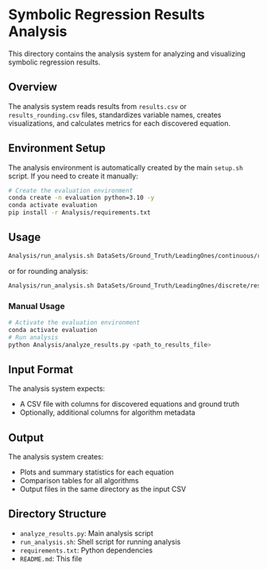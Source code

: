 # Symbolic Regression Results Analysis

This directory contains the analysis system for analyzing and visualizing symbolic regression results.

## Overview
The analysis system reads results from `results.csv` or `results_rounding.csv` files, standardizes variable names, creates visualizations, and calculates metrics for each discovered equation.

## Environment Setup
The analysis environment is automatically created by the main `setup.sh` script. If you need to create it manually:

```bash
# Create the evaluation environment
conda create -n evaluation python=3.10 -y
conda activate evaluation
pip install -r Analysis/requirements.txt
```

## Usage

```bash
Analysis/run_analysis.sh DataSets/Ground_Truth/LeadingOnes/continuous/results.csv
```

or for rounding analysis:

```bash
Analysis/run_analysis.sh DataSets/Ground_Truth/LeadingOnes/discrete/results_rounding.csv
```

### Manual Usage

```bash
# Activate the evaluation environment
conda activate evaluation
# Run analysis
python Analysis/analyze_results.py <path_to_results_file>
```

## Input Format
The analysis system expects:
- A CSV file with columns for discovered equations and ground truth
- Optionally, additional columns for algorithm metadata

## Output
The analysis system creates:
- Plots and summary statistics for each equation
- Comparison tables for all algorithms
- Output files in the same directory as the input CSV

## Directory Structure
- `analyze_results.py`: Main analysis script
- `run_analysis.sh`: Shell script for running analysis
- `requirements.txt`: Python dependencies
- `README.md`: This file 